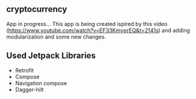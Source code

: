 ## cryptocurrency

App in progress... 
This app is being created ispired by this video (https://www.youtube.com/watch?v=EF33KmyprEQ&t=2141s) and adding modularization and some new changes.

## Used Jetpack Libraries
- Retrofit
- Compose
- Navigation compose
- Dagger-hilt

